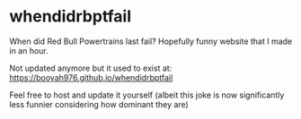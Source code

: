 # whendidrbptfail
When did Red Bull Powertrains last fail? Hopefully funny website that I made in an hour.

Not updated anymore but it used to exist at: https://booyah976.github.io/whendidrbptfail

Feel free to host and update it yourself (albeit this joke is now significantly less funnier considering how dominant they are)
